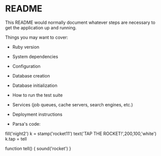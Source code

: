 # README

This README would normally document whatever steps are necessary to get the
application up and running.

Things you may want to cover:

* Ruby version

* System dependencies

* Configuration

* Database creation

* Database initialization

* How to run the test suite

* Services (job queues, cache servers, search engines, etc.)

* Deployment instructions

* Parsa's code: 

fill('night2')
k = stamp('rocket11')
text('TAP THE ROCKET!',200,100,'white')
k.tap = tell

function tell() {
  sound('rocket')
}

